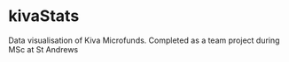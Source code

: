 kivaStats
=========

Data visualisation of Kiva Microfunds. Completed as a team project during MSc at St Andrews
